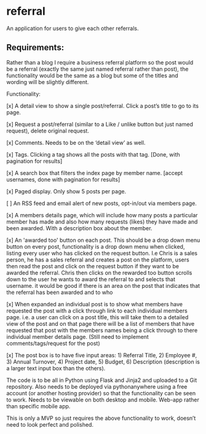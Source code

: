 # referral
An application for users to give each other referrals.


## Requirements:
Rather than a blog I require a business referral platform so the post would be a referral (exactly the same just named referral rather than post), the functionality would be the same as a blog but some of the titles and wording will be slightly different.

Functionality:

[x] A detail view to show a single post/referral. Click a post’s title to go to its page.

[x] Request a post/referral (similar to a Like / unlike button but just named request), delete original request.

[x] Comments. Needs to be on the ‘detail view’ as well.

[x] Tags. Clicking a tag shows all the posts with that tag. [Done, with pagination for results]

[x] A search box that filters the index page by member name. [accept usernames, done with pagination for results]

[x] Paged display. Only show 5 posts per page.

[ ] An RSS feed and email alert of new posts, opt-in/out via members page.

[x] A members details page, which will include how many posts a particular member has made and also how many requests (likes) they have made and been awarded. With a description box about the member.

[x] An 'awarded too' button on each post. This should be a drop down menu button on every post, functionality is a drop down menu when clicked, listing every user who has clicked on the request button. I.e Chris is a sales person, he has a sales referral and creates a post on the platform, users then read the post and click on the request button if they want to be awarded the referral. Chris then clicks on the rewarded too button scrolls down to the user he wants to award the referral to and selects that username. it would be good if there is an area on the post that indicates that the referral has been awarded and to who

[x] When expanded an individual post is to show what members have requested the post with a click through link to each individual members page. i.e. a user can click on a post title, this will take them to a detailed view of the post and on that page there will be a list of members that have requested that post with the members names being a click through to there individual member details page. (Still need to implement comments/tags/request for the post)

[x] The post box is to have five input areas: 1) Referral Title, 2) Employee #, 3) Annual Turnover, 4) Project date, 5) Budget, 6) Description (description is a larger text input box than the others).

The code is to be all in Python using Flask and Jinja2 and uploaded to a Git repository. Also needs to be deployed via pythonanywhere using a free account (or another hosting provider) so that the functionality can be seen to work. Needs to be viewable on both desktop and mobile. Web-app rather than specific mobile app.

This is only a MVP so just requires the above functionality to work, doesn’t need to look perfect and polished.
